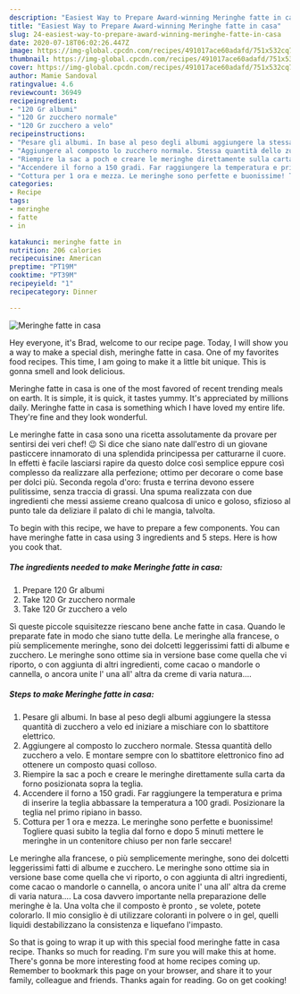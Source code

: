 ```yaml
---
description: "Easiest Way to Prepare Award-winning Meringhe fatte in casa"
title: "Easiest Way to Prepare Award-winning Meringhe fatte in casa"
slug: 24-easiest-way-to-prepare-award-winning-meringhe-fatte-in-casa
date: 2020-07-18T06:02:26.447Z
image: https://img-global.cpcdn.com/recipes/491017ace60adafd/751x532cq70/meringhe-fatte-in-casa-recipe-main-photo.jpg
thumbnail: https://img-global.cpcdn.com/recipes/491017ace60adafd/751x532cq70/meringhe-fatte-in-casa-recipe-main-photo.jpg
cover: https://img-global.cpcdn.com/recipes/491017ace60adafd/751x532cq70/meringhe-fatte-in-casa-recipe-main-photo.jpg
author: Mamie Sandoval
ratingvalue: 4.6
reviewcount: 36949
recipeingredient:
- "120 Gr albumi"
- "120 Gr zucchero normale"
- "120 Gr zucchero a velo"
recipeinstructions:
- "Pesare gli albumi. In base al peso degli albumi aggiungere la stessa quantità di zucchero a velo ed iniziare a mischiare con lo sbattitore elettrico."
- "Aggiungere al composto lo zucchero normale. Stessa quantità dello zucchero a velo. E montare sempre con lo sbattitore elettronico fino ad ottenere un composto quasi colloso."
- "Riempire la sac a poch e creare le meringhe direttamente sulla carta da forno posizionata sopra la teglia."
- "Accendere il forno a 150 gradi. Far raggiungere la temperatura e prima di inserire la teglia abbassare la temperatura a 100 gradi. Posizionare la teglia nel primo ripiano in basso."
- "Cottura per 1 ora e mezza. Le meringhe sono perfette e buonissime! Togliere quasi subito la teglia dal forno e dopo 5 minuti mettere le meringhe in un contenitore chiuso per non farle seccare!"
categories:
- Recipe
tags:
- meringhe
- fatte
- in

katakunci: meringhe fatte in 
nutrition: 206 calories
recipecuisine: American
preptime: "PT19M"
cooktime: "PT39M"
recipeyield: "1"
recipecategory: Dinner

---
```



![Meringhe fatte in casa](https://img-global.cpcdn.com/recipes/491017ace60adafd/751x532cq70/meringhe-fatte-in-casa-recipe-main-photo.jpg)

Hey everyone, it's Brad, welcome to our recipe page. Today, I will show you a way to make a special dish, meringhe fatte in casa. One of my favorites food recipes. This time, I am going to make it a little bit unique. This is gonna smell and look delicious.

Meringhe fatte in casa is one of the most favored of recent trending meals on earth. It is simple, it is quick, it tastes yummy. It's appreciated by millions daily. Meringhe fatte in casa is something which I have loved my entire life. They're fine and they look wonderful.

Le meringhe fatte in casa sono una ricetta assolutamente da provare per sentirsi dei veri chef! 😉 Si dice che siano nate dall&#39;estro di un giovane pasticcere innamorato di una splendida principessa per catturarne il cuore. In effetti è facile lasciarsi rapire da questo dolce così semplice eppure così complesso da realizzare alla perfezione; ottimo per decorare o come base per dolci più. Seconda regola d&#39;oro: frusta e terrina devono essere pulitissime, senza traccia di grassi. Una spuma realizzata con due ingredienti che messi assieme creano qualcosa di unico e goloso, sfizioso al punto tale da deliziare il palato di chi le mangia, talvolta.


To begin with this recipe, we have to prepare a few components. You can have meringhe fatte in casa using 3 ingredients and 5 steps. Here is how you cook that.

<!--inarticleads1-->

##### The ingredients needed to make Meringhe fatte in casa:

1. Prepare 120 Gr albumi
1. Take 120 Gr zucchero normale
1. Take 120 Gr zucchero a velo


Sì queste piccole squisitezze riescano bene anche fatte in casa. Quando le preparate fate in modo che siano tutte della. Le meringhe alla francese, o più semplicemente meringhe, sono dei dolcetti leggerissimi fatti di albume e zucchero. Le meringhe sono ottime sia in versione base come quella che vi riporto, o con aggiunta di altri ingredienti, come cacao o mandorle o cannella, o ancora unite l&#39; una all&#39; altra da creme di varia natura…. 

<!--inarticleads2-->

##### Steps to make Meringhe fatte in casa:

1. Pesare gli albumi. In base al peso degli albumi aggiungere la stessa quantità di zucchero a velo ed iniziare a mischiare con lo sbattitore elettrico.
1. Aggiungere al composto lo zucchero normale. Stessa quantità dello zucchero a velo. E montare sempre con lo sbattitore elettronico fino ad ottenere un composto quasi colloso.
1. Riempire la sac a poch e creare le meringhe direttamente sulla carta da forno posizionata sopra la teglia.
1. Accendere il forno a 150 gradi. Far raggiungere la temperatura e prima di inserire la teglia abbassare la temperatura a 100 gradi. Posizionare la teglia nel primo ripiano in basso.
1. Cottura per 1 ora e mezza. Le meringhe sono perfette e buonissime! Togliere quasi subito la teglia dal forno e dopo 5 minuti mettere le meringhe in un contenitore chiuso per non farle seccare!


Le meringhe alla francese, o più semplicemente meringhe, sono dei dolcetti leggerissimi fatti di albume e zucchero. Le meringhe sono ottime sia in versione base come quella che vi riporto, o con aggiunta di altri ingredienti, come cacao o mandorle o cannella, o ancora unite l&#39; una all&#39; altra da creme di varia natura…. La cosa davvero importante nella preparazione delle meringhe è la. Una volta che il composto è pronto , se volete, potete colorarlo. Il mio consiglio è di utilizzare coloranti in polvere o in gel, quelli liquidi destabilizzano la consistenza e liquefano l&#39;impasto. 

So that is going to wrap it up with this special food meringhe fatte in casa recipe. Thanks so much for reading. I'm sure you will make this at home. There's gonna be more interesting food at home recipes coming up. Remember to bookmark this page on your browser, and share it to your family, colleague and friends. Thanks again for reading. Go on get cooking!
